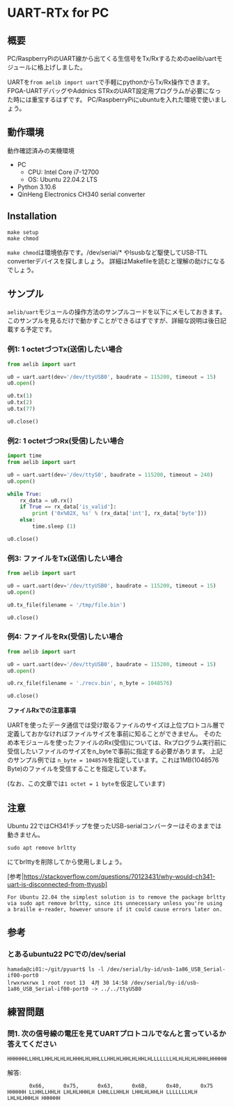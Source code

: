 # UART-RTx for PC

## 概要

PC/RaspberryPiのUART線から出てくる生信号をTx/Rxするためのaelib/uartモジュールに格上げしました。

UARTを```from aelib import uart```で手軽にpythonからTx/Rx操作できます。
FPGA-UARTデバッグやAddnics STRxのUART設定用プログラムが必要になった時には重宝するはずです。
PC/RaspberryPiにubuntuを入れた環境で使いましょう。


## 動作環境

動作確認済みの実機環境
- PC
  - CPU: Intel Core i7-12700
  - OS: Ubuntu 22.04.2 LTS
- Python 3.10.6
- QinHeng Electronics CH340 serial converter


## Installation

```
make setup
make chmod
```

```make chmod```は環境依存です。/dev/serial/* やlsusbなど駆使してUSB-TTL converterデバイスを探しましょう。 
詳細はMakefileを読むと理解の助けになるでしょう。


## サンプル

```aelib/uart```モジュールの操作方法のサンプルコードを以下にメモしておきます。
このサンプルを見るだけで動かすことができるはずですが、詳細な説明は後日記載する予定です。


### 例1: 1 octetづつTx(送信)したい場合

```:test_tx.py
from aelib import uart

u0 = uart.uart(dev='/dev/ttyUSB0', baudrate = 115200, timeout = 15)
u0.open()

u0.tx(1)
u0.tx(2)
u0.tx(77)

u0.close()

```

### 例2: 1 octetづつRx(受信)したい場合

```:test_rx.py
import time
from aelib import uart

u0 = uart.uart(dev='/dev/ttyS0', baudrate = 115200, timeout = 240)
u0.open()

while True:
    rx_data = u0.rx()
    if True == rx_data['is_valid']:
        print ('0x%02X, %s' % (rx_data['int'], rx_data['byte']))
    else:
        time.sleep (1)

u0.close()
```

### 例3: ファイルをTx(送信)したい場合

```:sample.tx.file.py
from aelib import uart

u0 = uart.uart(dev='/dev/ttyUSB0', baudrate = 115200, timeout = 15)
u0.open()

u0.tx_file(filename = '/tmp/file.bin')

u0.close()

```

### 例4: ファイルをRx(受信)したい場合

```sample.rx.file.py
from aelib import uart

u0 = uart.uart(dev='/dev/ttyUSB0', baudrate = 115200, timeout = 15)
u0.open()

u0.rx_file(filename = './recv.bin', n_byte = 1048576)

u0.close()

```

**ファイルRxでの注意事項**

UARTを使ったデータ通信では受け取るファイルのサイズは上位プロトコル層で定義しておかなければファイルサイズを事前に知ることができません。
そのため本モジュールを使ったファイルのRx(受信)については、Rxプログラム実行前に受信したいファイルのサイズをn_byteで事前に指定する必要があります。
上記のサンプル例では ```n_byte = 1048576```を指定しています。これは1MB(1048576 Byte)のファイルを受信することを指定しています。

(なお、この文章では```1 octet = 1 byte```を仮定しています)


## 注意

Ubuntu 22ではCH341チップを使ったUSB-serialコンバーターはそのままでは動きません。
```
sudo apt remove brltty
```
にてbrlttyを削除してから使用しましょう。


[参考|https://stackoverflow.com/questions/70123431/why-would-ch341-uart-is-disconnected-from-ttyusb]

```
For Ubuntu 22.04 the simplest solution is to remove the package brltty
via sudo apt remove brltty, since its unnecessary unless you're using
a braille e-reader, however unsure if it could cause errors later on.
```

## 参考

### とあるubuntu22 PCでの/dev/serial

```
hamada@ci01:~/git/pyuart$ ls -l /dev/serial/by-id/usb-1a86_USB_Serial-if00-port0
lrwxrwxrwx 1 root root 13  4月 30 14:58 /dev/serial/by-id/usb-1a86_USB_Serial-if00-port0 -> ../../ttyUSB0
```

## 練習問題

### 問1. 次の信号線の電圧を見てUARTプロトコルでなんと言っているか答えてください

```
HHHHHHLLHHLLHHLHLHLHLHHHLHLHHLLLHHLHLHHLHLHHLHLLLLLLLHLHLHLHLHHHLHHHHHHH
```

解答:

```
       0x66,      0x75,      0x63,      0x6B,      0x40,      0x75
HHHHHH LLHHLLHHLH LHLHLHHHLH LHHLLLHHLH LHHLHLHHLH LLLLLLLHLH LHLHLHHHLH HHHHHH
```
